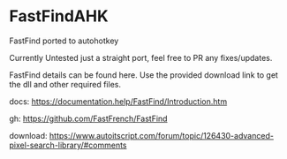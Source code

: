 # FastFindAHK
FastFind ported to autohotkey

Currently Untested just a straight port, feel free to PR any fixes/updates.

FastFind details can be found here. 
Use the provided download link to get the dll and other required files. 

docs: https://documentation.help/FastFind/Introduction.htm

gh: https://github.com/FastFrench/FastFind

download: https://www.autoitscript.com/forum/topic/126430-advanced-pixel-search-library/#comments
